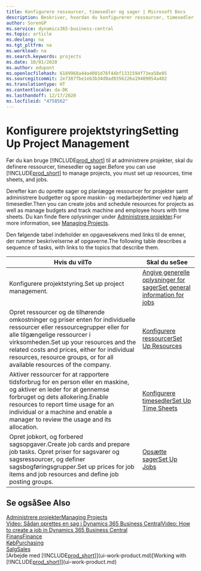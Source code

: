 ```yaml
---
title: Konfigurere ressourcer, timesedler og sager | Microsoft Docs
description: Beskriver, hvordan du konfigurerer ressourcer, timesedler og sager til at administrere projekter.
author: SorenGP
ms.service: dynamics365-business-central
ms.topic: article
ms.devlang: na
ms.tgt_pltfrm: na
ms.workload: na
ms.search.keywords: projects
ms.date: 10/01/2020
ms.author: edupont
ms.openlocfilehash: 6189968a44a4001d76f44bf1331594f73ea58e05
ms.sourcegitcommit: 2e7307fbe1eb3b34d0ad9356226a19409054a402
ms.translationtype: HT
ms.contentlocale: da-DK
ms.lasthandoff: 12/17/2020
ms.locfileid: "4758562"
---
```

# <a name="setting-up-project-management"></a><span data-ttu-id="26216-103">Konfigurere projektstyring</span><span class="sxs-lookup"><span data-stu-id="26216-103">Setting Up Project Management</span></span>
<span data-ttu-id="26216-104">Før du kan bruge [!INCLUDE[prod_short](includes/prod_short.md)] til at administrere projekter, skal du definere ressourcer, timesedler og sager.</span><span class="sxs-lookup"><span data-stu-id="26216-104">Before you can use [!INCLUDE[prod_short](includes/prod_short.md)] to manage projects, you must set up resources, time sheets, and jobs.</span></span>

<span data-ttu-id="26216-105">Derefter kan du oprette sager og planlægge ressourcer for projekter samt administrere budgetter og spore maskin- og medarbejdertimer ved hjælp af timesedler.</span><span class="sxs-lookup"><span data-stu-id="26216-105">Then you can create jobs and schedule resources for projects as well as manage budgets and track machine and employee hours with time sheets.</span></span> <span data-ttu-id="26216-106">Du kan finde flere oplysninger under [Administrere projekter](projects-manage-projects.md).</span><span class="sxs-lookup"><span data-stu-id="26216-106">For more information, see [Managing Projects](projects-manage-projects.md).</span></span>  

<span data-ttu-id="26216-107">Den følgende tabel indeholder en opgavesekvens med links til de emner, der rummer beskrivelserne af opgaverne.</span><span class="sxs-lookup"><span data-stu-id="26216-107">The following table describes a sequence of tasks, with links to the topics that describe them.</span></span>

| <span data-ttu-id="26216-108">Hvis du vil</span><span class="sxs-lookup"><span data-stu-id="26216-108">To</span></span> | <span data-ttu-id="26216-109">Skal du se</span><span class="sxs-lookup"><span data-stu-id="26216-109">See</span></span> |
| --- | --- |
| <span data-ttu-id="26216-110">Konfigurere projektstyring.</span><span class="sxs-lookup"><span data-stu-id="26216-110">Set up project management.</span></span>|[<span data-ttu-id="26216-111">Angive generelle oplysninger for sager</span><span class="sxs-lookup"><span data-stu-id="26216-111">Set general information for jobs</span></span>](projects-how-setup-jobs.md#to-set-general-information-for-jobs)|
| <span data-ttu-id="26216-112">Opret ressourcer og de tilhørende omkostninger og priser enten for individuelle ressourcer eller ressourcegrupper eller for alle tilgængelige ressourcer i virksomheden.</span><span class="sxs-lookup"><span data-stu-id="26216-112">Set up your resources and the related costs and prices, either for individual resources, resource groups, or for all available resources of the company.</span></span> |[<span data-ttu-id="26216-113">Konfigurere ressourcer</span><span class="sxs-lookup"><span data-stu-id="26216-113">Set Up Resources</span></span>](projects-how-setup-resources.md) |
| <span data-ttu-id="26216-114">Aktiver ressourcer for at rapportere tidsforbrug for en person eller en maskine, og aktiver en leder for at gennemse forbruget og dets allokering.</span><span class="sxs-lookup"><span data-stu-id="26216-114">Enable resources to report time usage for an individual or a machine and enable a manager to review the usage and its allocation.</span></span> |[<span data-ttu-id="26216-115">Konfigurere timesedler</span><span class="sxs-lookup"><span data-stu-id="26216-115">Set Up Time Sheets</span></span>](projects-how-setup-time-sheets.md) |
| <span data-ttu-id="26216-116">Opret jobkort, og forbered sagsopgaver.</span><span class="sxs-lookup"><span data-stu-id="26216-116">Create job cards and prepare job tasks.</span></span> <span data-ttu-id="26216-117">Opret priser for sagsvarer og sagsressourcer, og definer sagsbogføringsgrupper.</span><span class="sxs-lookup"><span data-stu-id="26216-117">Set up prices for job items and job resources and define job posting groups.</span></span> |[<span data-ttu-id="26216-118">Opsætte sager</span><span class="sxs-lookup"><span data-stu-id="26216-118">Set Up Jobs</span></span>](projects-how-setup-jobs.md) |

## <a name="see-also"></a><span data-ttu-id="26216-119">Se også</span><span class="sxs-lookup"><span data-stu-id="26216-119">See Also</span></span>

[<span data-ttu-id="26216-120">Administrere projekter</span><span class="sxs-lookup"><span data-stu-id="26216-120">Managing Projects</span></span>](projects-manage-projects.md)  
[<span data-ttu-id="26216-121">Video: Sådan oprettes en sag i Dynamics 365 Business Central</span><span class="sxs-lookup"><span data-stu-id="26216-121">Video: How to create a job in Dynamics 365 Business Central</span></span>](https://www.youtube.com/watch?v=VqaPWr7BWmw)  
[<span data-ttu-id="26216-122">Finans</span><span class="sxs-lookup"><span data-stu-id="26216-122">Finance</span></span>](finance.md)  
[<span data-ttu-id="26216-123">Køb</span><span class="sxs-lookup"><span data-stu-id="26216-123">Purchasing</span></span>](purchasing-manage-purchasing.md)  
[<span data-ttu-id="26216-124">Salg</span><span class="sxs-lookup"><span data-stu-id="26216-124">Sales</span></span>](sales-manage-sales.md)  
<span data-ttu-id="26216-125">[Arbejde med [!INCLUDE[prod_short](includes/prod_short.md)]](ui-work-product.md)</span><span class="sxs-lookup"><span data-stu-id="26216-125">[Working with [!INCLUDE[prod_short](includes/prod_short.md)]](ui-work-product.md)</span></span>  
